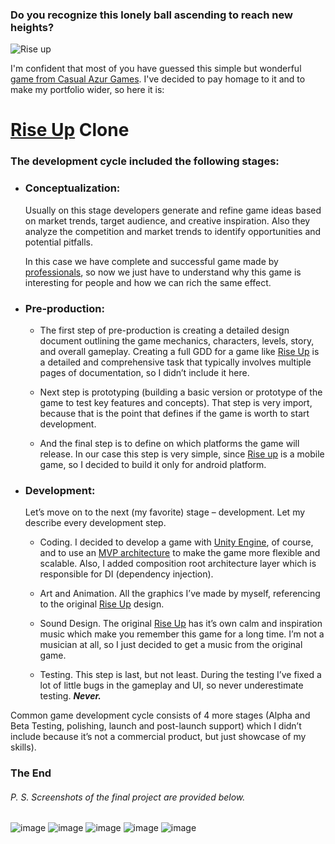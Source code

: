 ### Do you recognize this lonely ball ascending to reach new heights?

![Rise up](https://play-lh.googleusercontent.com/_jkLVQ7DHlo6PJv1zvfOdWuavpnuVoCAb4OvPh81l1D9SVRDd1G-Vw3BAyFza-tr_jKF=w240-h480-rw)  

I'm confident that most of you have guessed this simple but wonderful [game from Casual Azur Games]( https://play.google.com/store/apps/details?id=com.riseup.game). I've decided to pay homage to it and to make my portfolio wider, so here it is: 

# [Rise Up](https://play.google.com/store/apps/details?id=com.riseup.game) Clone 

### The development cycle included the following stages:
- ### Conceptualization:
  Usually on this stage developers generate and refine game ideas based on market trends, target audience, and creative inspiration.
  Also they analyze the competition and market trends to identify opportunities and potential pitfalls.  

  In this case we have complete and successful game made by [professionals](https://azurgames.com/),
  so now we just have to understand why this game is interesting for people and how we can rich the same effect. 

- ### Pre-production:
    - The first step of pre-production is creating a detailed design document outlining the game mechanics, characters, levels, story, and overall gameplay.
      Creating a full GDD for a game like [Rise Up](https://play.google.com/store/apps/details?id=com.riseup.game) is a detailed and comprehensive task
      that typically involves multiple pages of documentation, so I didn’t include it here.
      
    -	Next step is prototyping (building a basic version or prototype of the game to test key features and concepts).
      That step is very import, because that is the point that defines if the game is worth to start development.
     	
    -	And the final step is to define on which platforms the game will release.
      In our case this step is very simple, since [Rise up](https://play.google.com/store/apps/details?id=com.riseup.game) is a mobile game, so I decided to build it only for android platform.

-	### Development:
    Let’s move on to the next (my favorite) stage – development. Let my describe every development step.
 	
    -	Coding. I decided to develop a game with [Unity Engine](https://unity.com/), of course, and to use an [MVP architecture](https://unity.com/how-to/build-modular-codebase-mvc-and-mvp-programming-patterns#mvp-and-unity)
      to make the game more flexible and scalable. Also, I added composition root architecture layer which is responsible for DI (dependency injection).  
     	
    -	Art and Animation. All the graphics I’ve made by myself, referencing to the original [Rise Up]( https://play.google.com/store/apps/details?id=com.riseup.game) design.
      
    -	Sound Design. The original [Rise Up]( https://play.google.com/store/apps/details?id=com.riseup.game) has it’s own calm and inspiration music which make you remember this game for a long time.
      I’m not a musician at all, so I just decided to get a music from the original game.
     	
    -	Testing. This step is last, but not least. During the testing I’ve fixed a lot of little bugs in the gameplay and UI, so never underestimate testing. ***Never.***

Common game development cycle consists of 4 more stages (Alpha and Beta Testing, polishing, launch and post-launch support) which I didn’t include because it’s not a commercial product, but just showcase of my skills).

### The End

###### P. S. Screenshots of the final project are provided below.
![image](https://github.com/Lekantrop-gd/RiseUp/assets/98541354/d96bc952-2375-4080-af1f-472c1ab2d9da)
![image](https://github.com/Lekantrop-gd/RiseUp/assets/98541354/db54d8e1-c392-45df-809d-7a4ac34e6b9d)
![image](https://github.com/Lekantrop-gd/RiseUp/assets/98541354/5a0dbc47-0041-4c6a-94f2-b138a2c09a98)
![image](https://github.com/Lekantrop-gd/RiseUp/assets/98541354/98540eac-e053-4ca7-bde1-af90faf79268)
![image](https://github.com/Lekantrop-gd/RiseUp/assets/98541354/064f27ae-080d-4037-ac63-36264a9f294b)
